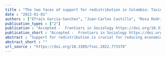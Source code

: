 ```yaml
---
title : "The two faces of support for redistribution in Colombia: Taxing the wealthy or assisting people in poverty"
date : "2022-01-01"
authors : ["Efrain Garcia-Sanchez", "Juan-Carlos Castillo", "Rosa Rodriguez-Bailon", "Guillermo B. Willis"]
publication_types : ["2"]
publication : "Accepted -  Frontiers in Sociology https://doi.org/10.3389/fsoc.2022.773378"
publication_short : "Accepted -  Frontiers in Sociology https://doi.org/10.3389/fsoc.2022.773378"
abstract : "Support for redistribution is crucial for reducing economic inequality. Despite people&#39;s desire for reducing extreme inequalities, they still have mixed opinions regarding how to do so. The aim of the article is to examine the underlying latent dimensions of support for redistribution and test its correlates to perceptions of and attitudes toward inequality. In two studies with independent samples from Colombia, we found that support for redistribution can be modelled as a latent construct depicting two different dimensions: one focus on taxing the wealthy and changing the income distribution schema, and other focused on assisting people in need and providing opportunities. We also found that the dimension related to taxing the wealthy (vs. assisting people in need) displayed higher internal reliability and correlated consistently with perceptions and attitudes toward attitudes: the higher the support for taxing the wealthy, the higher the perceptions and concerns of inequality, and the lower the inequality-justifying ideologies. This research unveils an underlying dimension of support for redistribution that shed light on what drives people’s redistributive preferences."
abstract_short : ""
url_source : "https://doi.org/10.3389/fsoc.2022.773378"
---
```

